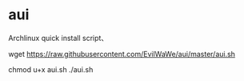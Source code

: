 # aui
Archlinux quick install script、

wget https://raw.githubusercontent.com/EvilWaWe/aui/master/aui.sh

chmod u+x aui.sh
./aui.sh
